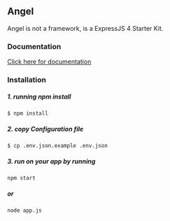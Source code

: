 ## Angel 
Angel is not a framework, is a ExpressJS 4  Starter Kit. 

### Documentation
[Click here for documentation](http://kukuhpro.github.io/javascript/nodejs/framework/expressjs/starter/2017/01/19/angel-expressjs-starter.html)

### Installation
##### 1. running npm install 
```
$ npm install
```
##### 2. copy Configuration file
```
$ cp .env.json.example .env.json
```
##### 3. run on your app by running 
```
npm start
```
##### or
```
node app.js
```